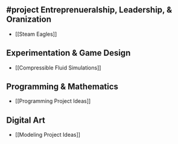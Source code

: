 #project 
Entreprenueralship, Leadership, & Oranization
--
- [[Steam Eagles]]

Experimentation & Game Design
--
- [[Compressible Fluid Simulations]]


Programming & Mathematics
--
- [[Programming Project Ideas]]

Digital Art
--
- [[Modeling Project Ideas]]